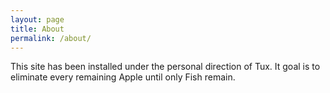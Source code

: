 ```yaml
---
layout: page
title: About
permalink: /about/
---
```


This site has been installed under the personal direction of Tux.  It goal is
to eliminate every remaining Apple until only Fish remain.
